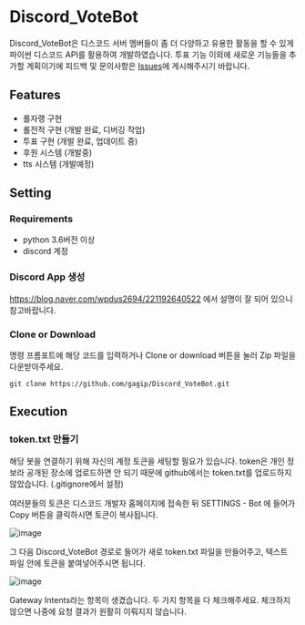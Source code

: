 # Discord_VoteBot
Discord_VoteBot은 디스코드 서버 멤버들이 좀 더 다양하고 유용한 활동을 할 수 있게 파이썬 디스코드 API를 활용하여 개발하였습니다. 투표 기능 이외에 새로운 기능들을 추가할 계획이기에 피드백 및 문의사항은 [Issues](https://github.com/gagip/Discord_VoteBot/issues)에 게시해주시기 바랍니다.



## Features

- 롤자랭 구현
- 롤전적 구현 (개발 완료, 디버깅 작업)
- 투표 구현 (개발 완료, 업데이트 중)
- 후원 시스템 (개발중)
- tts 시스템 (개발예정)

## Setting

### Requirements

- python 3.6버전 이상
- discord 계정



### Discord App 생성

https://blog.naver.com/wpdus2694/221192640522 에서 설명이 잘 되어 있으니 참고바랍니다. 



### Clone or Download

명령 프롬포트에 해당 코드를 입력하거나 Clone or download 버튼을 눌러 Zip 파일을 다운받아주세요.

```
git clone https://github.com/gagip/Discord_VoteBot.git
```



## Execution

### token.txt 만들기

해당 봇을 연결하기 위해 자신의 계정 토큰을 세팅할 필요가 있습니다. token은 개인 정보라 공개된 장소에 업로드하면 안 되기 때문에 github에서는 token.txt를 업로드하지 않았습니다.  (.gitignore에서 설정)

여러분들의 토큰은 디스코드 개발자 홈페이지에 접속한 뒤 SETTINGS - Bot 에 들어가 Copy 버튼을 클릭하시면 토큰이 복사됩니다. 

![image](https://user-images.githubusercontent.com/27941099/83189182-cb251880-a16b-11ea-86cd-61f6f8e23e85.png)

그 다음 Discord_VoteBot 경로로 들어가 새로 token.txt 파일을 만들어주고, 텍스트 파일 안에 토큰을 붙여넣어주시면 됩니다.

![image](https://user-images.githubusercontent.com/27941099/103454230-3e57c400-4d25-11eb-83ae-88e4390c7165.png)

 Gateway Intents라는 항목이 생겼습니다. 두 가지 항목을 다 체크해주세요. 체크하지 않으면 나중에 요청 결과가 원활히 이뤄지지 않습니다. 
